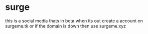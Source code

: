 # surge
this is a social media thats in beta
when its out create a account on surgeme.tk or if the domain is down then use surgeme.xyz
